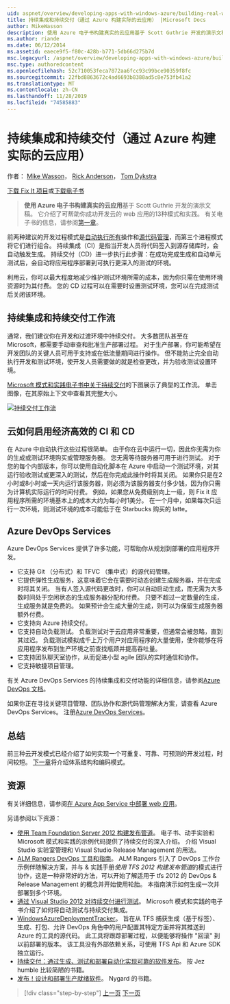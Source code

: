 ```yaml
---
uid: aspnet/overview/developing-apps-with-windows-azure/building-real-world-cloud-apps-with-windows-azure/continuous-integration-and-continuous-delivery
title: 持续集成和持续交付（通过 Azure 构建实际的云应用） |Microsoft Docs
author: MikeWasson
description: 使用 Azure 电子书构建真实的云应用基于 Scott Guthrie 开发的演示文稿。 它介绍了13种模式和实践，
ms.author: riande
ms.date: 06/12/2014
ms.assetid: eaece9f5-f80c-428b-b771-5db66d275b7d
msc.legacyurl: /aspnet/overview/developing-apps-with-windows-azure/building-real-world-cloud-apps-with-windows-azure/continuous-integration-and-continuous-delivery
msc.type: authoredcontent
ms.openlocfilehash: 52c710053feca7872aa6fcc93c99bce90359f8fc
ms.sourcegitcommit: 22fbd8863672c4ad6693b8388ad5c8e753fb41a2
ms.translationtype: MT
ms.contentlocale: zh-CN
ms.lasthandoff: 11/28/2019
ms.locfileid: "74585883"
---
```

# <a name="continuous-integration-and-continuous-delivery-building-real-world-cloud-apps-with-azure"></a>持续集成和持续交付（通过 Azure 构建实际的云应用）

作者： [Mike Wasson](https://github.com/MikeWasson)， [Rick Anderson]((https://twitter.com/RickAndMSFT))， [Tom Dykstra](https://github.com/tdykstra)

[下载 Fix It 项目](https://code.msdn.microsoft.com/Fix-It-app-for-Building-cdd80df4)或[下载电子书](https://blogs.msdn.com/b/microsoft_press/archive/2014/07/23/free-ebook-building-cloud-apps-with-microsoft-azure.aspx)

> **使用 Azure 电子书构建真实的云应用**基于 Scott Guthrie 开发的演示文稿。 它介绍了可帮助你成功开发云的 web 应用的13种模式和实践。 有关电子书的信息，请参阅[第一章](introduction.md)。

前两种建议的开发过程模式是[自动执行所有](automate-everything.md)操作和[源代码管理](source-control.md)，而第三个进程模式将它们进行组合。 持续集成（CI）是指当开发人员将代码签入到源存储库时，会自动触发生成。 持续交付（CD）进一步执行此步骤：在成功完成生成和自动单元测试后，会自动将应用程序部署到可执行更深入的测试的环境。

利用云，你可以最大程度地减少维护测试环境所需的成本，因为你只需在使用环境资源时为其付费。 您的 CD 过程可以在需要时设置测试环境，您可以在完成测试后关闭该环境。

## <a name="continuous-integration-and-continuous-delivery-workflow"></a>持续集成和持续交付工作流

通常，我们建议你在开发和过渡环境中持续交付。 大多数团队甚至在 Microsoft，都需要手动审查和批准生产部署过程。 对于生产部署，你可能希望在开发团队的关键人员可用于支持或在低流量期间进行操作。 但不能防止完全自动执行开发和测试环境，使开发人员需要做的就是检查更改，并为验收测试设置环境。

[Microsoft 模式和实践电子书中关于持续交付](https://aka.ms/ReleasePipeline)的下图展示了典型的工作流。 单击图像，在其原始上下文中查看其完整大小。

[![持续交付工作流](continuous-integration-and-continuous-delivery/_static/image1.png)](https://msdn.microsoft.com/library/dn449955.aspx)

## <a name="how-the-cloud-enables-cost-effective-ci-and-cd"></a>云如何启用经济高效的 CI 和 CD

在 Azure 中自动执行这些过程很简单。 由于你在云中运行一切，因此你无需为你的生成或测试环境购买或管理服务器。 您无需等待服务器可用于进行测试。 对于您的每个内部版本，你可以使用自动化脚本在 Azure 中启动一个测试环境，对其运行验收测试或更深入的测试，然后在你完成此操作时将其关闭。 如果你只是在2小时或8小时或一天内运行该服务器，则必须为该服务器支付多少钱，因为你只需为计算机实际运行的时间付费。 例如，如果您从免费级别向上一级，则 Fix it 应用程序所需的环境基本上的成本大约为每小时1美分。 在一个月中，如果每次只运行一次环境，则测试环境的成本可能低于在 Starbucks 购买的 latte。

## <a name="azure-devops-services"></a>Azure DevOps Services 

Azure DevOps Services 提供了许多功能，可帮助你从规划到部署的应用程序开发。

- 它支持 Git （分布式）和 TFVC （集中式）的源代码管理。
- 它提供弹性生成服务，这意味着它会在需要时动态创建生成服务器，并在完成时将其关闭。 当有人签入源代码更改时，你可以自动启动生成，而无需为大多数时间处于空闲状态的生成服务器分配和付费。 只要不超过一定数量的生成，生成服务就是免费的。 如果预计会生成大量的生成，则可以为保留生成服务器额外付费。
- 它支持向 Azure 持续交付。
- 它支持自动负载测试。 负载测试对于云应用非常重要，但通常会被忽略，直到其过迟。 负载测试模拟成千上万个用户对应用程序的大量使用，使你能够在将应用程序发布到生产环境之前查找瓶颈并提高吞吐量。
- 它支持团队聊天室协作，从而促进小型 agile 团队的实时通信和协作。
- 它支持敏捷项目管理。

有关 Azure DevOps Services 的持续集成和交付功能的详细信息，请参阅[Azure DevOps 文档](/azure/devops/index)。

如果你正在寻找关键项目管理、团队协作和源代码管理解决方案，请查看 Azure DevOps Services。 注册[Azure DevOps Services](https://dev.azure.com/)。

## <a name="summary"></a>总结

前三种云开发模式已经介绍了如何实现一个可重复、可靠、可预测的开发过程，时间较短。 [下一章](web-development-best-practices.md)将介绍体系结构和编码模式。

## <a name="resources"></a>资源

有关详细信息，请参阅[在 Azure App Service 中部署 web 应用](https://azure.microsoft.com/documentation/articles/web-sites-deploy/)。

另请参阅以下资源：

- [使用 Team Foundation Server 2012 构建发布管道](https://aka.ms/ReleasePipeline)。 电子书、动手实验和 Microsoft 模式和实践的示例代码提供了持续交付的深入介绍。 介绍 Visual Studio 实验室管理和 Visual Studio Release Management 的用法。
- [ALM Rangers DevOps 工具和指南](https://aka.ms/vsarsolutions/)。 ALM Rangers 引入了 DevOps 工作台示例伴随解决方案，并与 &amp; 实践手册*使用 TFS 2012 构建发布管道*的模式进行协作，这是一种非常好的方法，可以开始了解适用于 tfs 2012 的 DevOps &amp; Release Management 的概念并开始使用轮胎。 本指南演示如何生成一次并部署到多个环境。
- [通过 Visual Studio 2012 对持续交付进行测试](https://msdn.microsoft.com/library/jj159345.aspx)。 Microsoft 模式和实践的电子书介绍了如何将自动测试与持续交付集成。
- [WindowsAzureDeploymentTracker](https://github.com/RyanTBerry/WindowsAzureDeploymentTracker)。 旨在从 TFS 捕获生成（基于标签）、生成、打包、允许 DevOps 角色中的用户配置其特定方面并将其推送到 Azure 的工具的源代码。 此工具将跟踪部署过程，以便能够将操作 "回滚" 到以前部署的版本。 该工具没有外部依赖关系，可使用 TFS Api 和 Azure SDK 独立运行。
- [持续交付：通过生成、测试和部署自动化实现可靠的软件发布](https://www.amazon.com/Continuous-Delivery-Deployment-Automation-Addison-Wesley/dp/0321601912/ref=sr_1_1?s=books&amp;ie=UTF8&amp;qid=1377126361)。 按 Jez humble 比较简陋的书籍。
- [发布！设计和部署生产就绪软件](https://www.amazon.com/Release-It-Production-Ready-Pragmatic-Programmers/dp/0978739213)。 Nygard 的书籍。

> [!div class="step-by-step"]
> [上一页](source-control.md)
> [下一页](web-development-best-practices.md)
